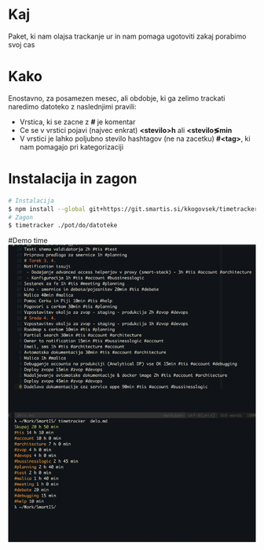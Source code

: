 # Kaj
Paket, ki nam olajsa trackanje ur in nam pomaga ugotoviti
zakaj porabimo svoj cas

# Kako
Enostavno, za posamezen mesec, ali obdobje, ki ga zelimo trackati naredimo
datoteko z naslednjimi pravili:
* Vrstica, ki se zacne z **#** je komentar
* Ce se v vrstici pojavi (najvec enkrat) **&lt;stevilo&gt;h** ali **&lt;stevilo&lg;min**
* V vrstici je lahko poljubno stevilo hashtagov (ne na zacetku) **#&lt;tag&gt;**, ki nam pomagajo pri kategorizaciji

# Instalacija in zagon
```bash
# Instalacija
$ npm install --global git+https://git.smartis.si/kkogovsek/timetracker.git
# Zagon
$ timetracker ./pot/do/datoteke
```

#Demo time
![Demo](demo.png)
